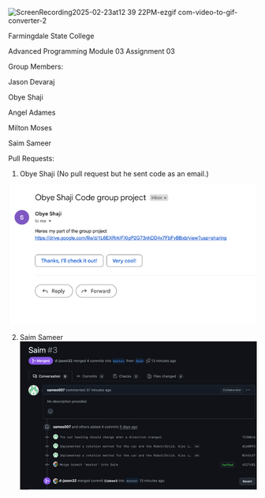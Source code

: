 ![ScreenRecording2025-02-23at12 39 22PM-ezgif com-video-to-gif-converter-2](https://github.com/user-attachments/assets/1eea792c-ac33-49a0-8436-1295e526b28d)



Farmingdale State College

Advanced Programming
Module 03 Assignment 03 

Group Members: 

Jason Devaraj 

Obye Shaji

Angel Adames

Milton Moses

Saim Sameer

Pull Requests: 
1. Obye Shaji (No pull request but he sent code as an email.)

![img.png](img.png)

2. Saim Sameer
![img_1.png](img_1.png)

